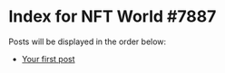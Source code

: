 # Index for NFT World #7887
Posts will be displayed in the order below:

- [Your first post](./001-first.md)

